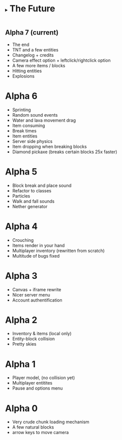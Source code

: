 <details> <summary> <h1 style="display:inline-block"> The Future </h1> </summary>

## Alpha 8 (what's next)

Todo: better explosions

Todo: Player movement checks

Todo: animated textures (water + lava)

Todo: water + lava cut textures for surface (and flowing variants)

</details>

## Alpha 7 (current)

- The end
- TNT and a few entities
- Changelog + credits
- Camera effect option + leftclick/rightclick option
- A few more items / blocks
- Hitting entities
- Explosions

# Alpha 6

- Sprinting
- Random sound events
- Water and lava movement drag
- Item consuming
- Break times
- Item entities
- Server side physics
- Item dropping when breaking blocks
- Diamond pickaxe (breaks certain blocks 25x faster)

# Alpha 5

- Block break and place sound
- Refactor to classes
- Particles
- Walk and fall sounds
- Nether generator

# Alpha 4

- Crouching
- Items render in your hand
- Multiplayer inventory (rewritten from scratch)
- Multitude of bugs fixed

# Alpha 3

- Canvas + iframe rewrite
- Nicer server menu
- Account authentification

# Alpha 2

- Inventory & items (local only)
- Entity-block collision
- Pretty skies

# Alpha 1

- Player model, (no collision yet)
- Multiplayer entitites
- Pause and options menu

# Alpha 0

- Very crude chunk loading mechanism
- A few natural blocks
- arrow keys to move camera